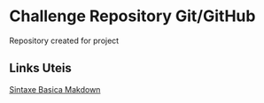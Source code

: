 # Challenge Repository Git/GitHub
Repository created for project

## Links Uteis
[Sintaxe Basica Makdown](https://www.markdownguide.org/basic-syntax/)

